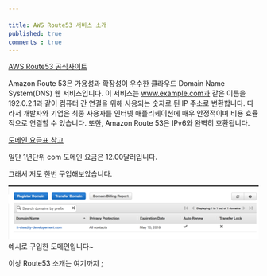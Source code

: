 ```yaml
---

title: AWS Route53 서비스 소개
published: true
comments : true
---
```



[AWS Route53 공식사이트](https://aws.amazon.com/ko/route53/)

Amazon Route 53은 가용성과 확장성이 우수한 클라우드 Domain Name System(DNS) 웹 서비스입니다. 이 서비스는 www.example.com과 같은 이름을 192.0.2.1과 같이 컴퓨터 간 연결을 위해 사용되는 숫자로 된 IP 주소로 변환합니다. 따라서 개발자와 기업은 최종 사용자를 인터넷 애플리케이션에 매우 안정적이며 비용 효율적으로 연결할 수 있습니다. 또한, Amazon Route 53은 IPv6와 완벽히 호환됩니다.

[도메인 요금표 참고](https://d32ze2gidvkk54.cloudfront.net/Amazon_Route_53_Domain_Registration_Pricing_20140731.pdf)


일단 1년단위 com 도메인 요금은 12.00달러입니다.

그래서 저도 한번 구입해보았습니다.

![](/assets/imgs/2017/05/25/route53-intro-1-20170525.png)
예시로 구입한 도메인입니다~

이상 Route53 소개는 여기까지 ;